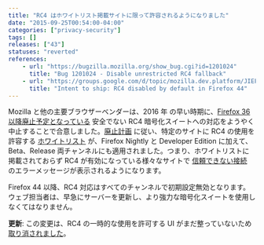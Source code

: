 ```yaml
---
title: "RC4 はホワイトリスト掲載サイトに限って許容されるようになりました"
date: "2015-09-25T00:54:00-04:00"
categories: ["privacy-security"]
tags: []
releases: ["43"]
statuses: "reverted"
references:
    - url: "https://bugzilla.mozilla.org/show_bug.cgi?id=1201024"
      title: "Bug 1201024 - Disable unrestricted RC4 fallback"
    - url: "https://groups.google.com/d/topic/mozilla.dev.platform/JIEFcrGhqSM/discussion"
      title: "Intent to ship: RC4 disabled by default in Firefox 44"
---
```

Mozilla と他の主要ブラウザーベンダーは、<time datetime="2016">2016 年</time> の早い時期に、[Firefox 36 以降廃止予定となっている](https://www.fxsitecompat.dev/ja/docs/2014/rc4-support-has-been-deprecated/) 安全でない RC4 暗号化スイートへの対応をようやく中止することで合意しました。[廃止計画](https://groups.google.com/d/topic/mozilla.dev.platform/JIEFcrGhqSM/discussion) に従い、特定のサイトに RC4 の使用を許容する [ホワイトリスト](https://dxr.mozilla.org/mozilla-central/source/security/manager/ssl/IntolerantFallbackList.inc) が、Firefox Nightly と Developer Edition に加えて、Beta、Release 両チャンネルにも適用されました。つまり、ホワイトリストに掲載されておらず RC4 が有効になっている様々なサイトで [信頼できない接続](https://support.mozilla.org/kb/connection-untrusted-error-message) のエラーメッセージが表示されるようになります。

Firefox 44 以降、RC4 対応はすべてのチャンネルで初期設定無効となります。ウェブ担当者は、早急にサーバーを更新し、より強力な暗号化スイートを使用しなくてはなりません。

**更新**: この変更は、RC4 の一時的な使用を許可する UI がまだ整っていないため [取り消されました](https://bugzilla.mozilla.org/show_bug.cgi?id=1207257)。
